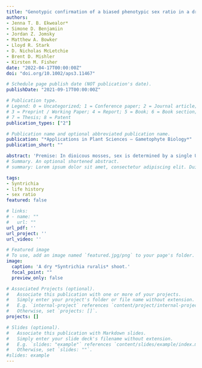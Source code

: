 ```yaml
---
title: "Genotypic confirmation of a biased phenotypic sex ratio in a dryland moss using restriction fragment length polymorphisms"
authors:
- Jenna T. B. Ekwealor*
- Simone D. Benjamiin
- Jordan Z. Jomsky
- Matthew A. Bowker
- Lloyd R. Stark
- D. Nicholas McLetchie
- Brent D. Mishler
- Kirsten M. Fisher
date: "2022-04-17T00:00:00Z"
doi: "doi.org/10.1002/aps3.11467"

# Schedule page publish date (NOT publication's date).
publishDate: "2021-09-17T00:00:00Z"

# Publication type.
# Legend: 0 = Uncategorized; 1 = Conference paper; 2 = Journal article;
# 3 = Preprint / Working Paper; 4 = Report; 5 = Book; 6 = Book section;
# 7 = Thesis; 8 = Patent
publication_types: ["2"]

# Publication name and optional abbreviated publication name.
publication: "*Applications in Plant Sciences – Gametophyte Biology*"
publication_short: ""

abstract: 'Premise: In dioicous mosses, sex is determined by a single U (female, ♀) or V (male, ♂) chromosome. Although a 1 : 1 sex ratio is expected following meiosis, phenotypic sex ratios based on the production of gametangia are often female-biased. The dryland moss Syntrichia caninervis (Pottiaceae) is notable for its low frequency of sex expression and strong phenotypic female bias. Here we present a technique to determine genotypic sex in a single shoot of S. caninervis, and report results of a case study examining genotypic and phenotypic sex ratios. Methods: We reanalyzed 271 non-expressing gametophyte shoots from a previous study on S. caninervis sex expression across microhabitats using a restriction fragment length polymorphism (RFLP) method. Results: We recovered a genotypic sex ratio in non-expressing shoots of 18.4♀ : 1♂, which exceeds the female bias of the phenotypic ratio (5.3♀ : 1♂; P = 0.013). We also found that the distribution of male and female genotypes across microsites with different levels of sun exposure was not predicted by patterns of sex expression in these microsites. Discussion: These findings contribute to our understanding of how the environment may modulate sex ratios in S. caninervis, either through its direct influence on sex expression or through selection on genotypes with particular sex expression phenotypes.'
# Summary. An optional shortened abstract.
# summary: Lorem ipsum dolor sit amet, consectetur adipiscing elit. Duis posuere tellus ac convallis placerat. Proin tincidunt magna sed ex sollicitudin condimentum.

tags:
- Syntrichia
- life history
- sex ratio
featured: false

# links:
# - name: ""
#   url: ""
url_pdf: ''
url_project: ''
url_video: ''

# Featured image
# To use, add an image named `featured.jpg/png` to your page's folder. 
image:
  caption: 'A dry *Syntrichia ruralis* shoot.'
  focal_point: ""
  preview_only: false

# Associated Projects (optional).
#   Associate this publication with one or more of your projects.
#   Simply enter your project's folder or file name without extension.
#   E.g. `internal-project` references `content/project/internal-project/index.md`.
#   Otherwise, set `projects: []`.
projects: []

# Slides (optional).
#   Associate this publication with Markdown slides.
#   Simply enter your slide deck's filename without extension.
#   E.g. `slides: "example"` references `content/slides/example/index.md`.
#   Otherwise, set `slides: ""`.
#slides: example
---
```


